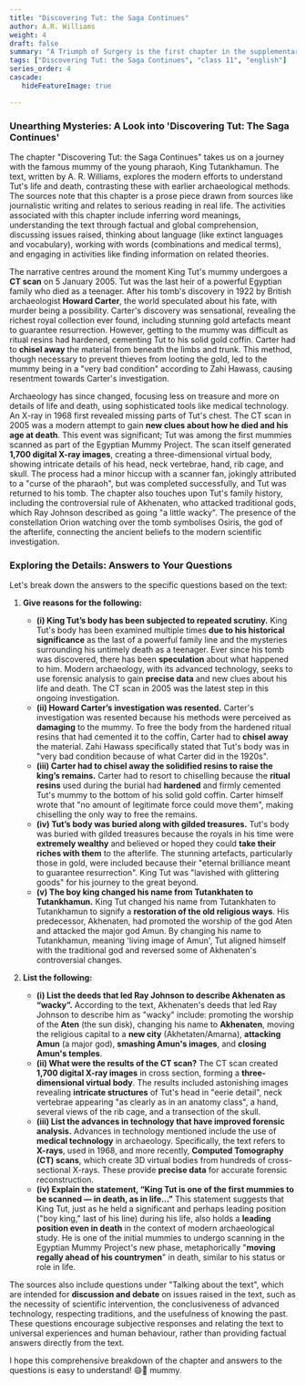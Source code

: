 ```yaml
---
title: "Discovering Tut: the Saga Continues"
author: A.R. Williams
weight: 4
draft: false
summary: "A Triumph of Surgery is the first chapter in the supplementary reader Footprints without Feet. Written by James Herriot, the story concerns a small dog named ..."
tags: ["Discovering Tut: the Saga Continues", "class 11", "english"]
series_order: 4
cascade:
   hideFeatureImage: true

---
```


### Unearthing Mysteries: A Look into 'Discovering Tut: The Saga Continues'

The chapter "Discovering Tut: the Saga Continues" takes us on a journey with the famous mummy of the young pharaoh, King Tutankhamun. The text, written by A. R. Williams, explores the modern efforts to understand Tut's life and death, contrasting these with earlier archaeological methods. The sources note that this chapter is a prose piece drawn from sources like journalistic writing and relates to serious reading in real life. The activities associated with this chapter include inferring word meanings, understanding the text through factual and global comprehension, discussing issues raised, thinking about language (like extinct languages and vocabulary), working with words (combinations and medical terms), and engaging in activities like finding information on related theories.

The narrative centres around the moment King Tut's mummy undergoes a **CT scan** on 5 January 2005. Tut was the last heir of a powerful Egyptian family who died as a teenager. After his tomb's discovery in 1922 by British archaeologist **Howard Carter**, the world speculated about his fate, with murder being a possibility. Carter's discovery was sensational, revealing the richest royal collection ever found, including stunning gold artefacts meant to guarantee resurrection. However, getting to the mummy was difficult as ritual resins had hardened, cementing Tut to his solid gold coffin. Carter had to **chisel away** the material from beneath the limbs and trunk. This method, though necessary to prevent thieves from looting the gold, led to the mummy being in a "very bad condition" according to Zahi Hawass, causing resentment towards Carter's investigation.

Archaeology has since changed, focusing less on treasure and more on details of life and death, using sophisticated tools like medical technology. An X-ray in 1968 first revealed missing parts of Tut's chest. The CT scan in 2005 was a modern attempt to gain **new clues about how he died and his age at death**. This event was significant; Tut was among the first mummies scanned as part of the Egyptian Mummy Project. The scan itself generated **1,700 digital X-ray images**, creating a three-dimensional virtual body, showing intricate details of his head, neck vertebrae, hand, rib cage, and skull. The process had a minor hiccup with a scanner fan, jokingly attributed to a "curse of the pharaoh", but was completed successfully, and Tut was returned to his tomb. The chapter also touches upon Tut's family history, including the controversial rule of Akhenaten, who attacked traditional gods, which Ray Johnson described as going "a little wacky". The presence of the constellation Orion watching over the tomb symbolises Osiris, the god of the afterlife, connecting the ancient beliefs to the modern scientific investigation.

### Exploring the Details: Answers to Your Questions

Let's break down the answers to the specific questions based on the text:

1.  **Give reasons for the following:**
    *   **(i) King Tut’s body has been subjected to repeated scrutiny.** King Tut's body has been examined multiple times **due to his historical significance** as the last of a powerful family line and the mysteries surrounding his untimely death as a teenager. Ever since his tomb was discovered, there has been **speculation** about what happened to him. Modern archaeology, with its advanced technology, seeks to use forensic analysis to gain **precise data** and new clues about his life and death. The CT scan in 2005 was the latest step in this ongoing investigation.
    *   **(ii) Howard Carter’s investigation was resented.** Carter's investigation was resented because his methods were perceived as **damaging** to the mummy. To free the body from the hardened ritual resins that had cemented it to the coffin, Carter had to **chisel away** the material. Zahi Hawass specifically stated that Tut's body was in "very bad condition because of what Carter did in the 1920s".
    *   **(iii) Carter had to chisel away the solidified resins to raise the king’s remains.** Carter had to resort to chiselling because the **ritual resins** used during the burial had **hardened** and firmly cemented Tut's mummy to the bottom of his solid gold coffin. Carter himself wrote that "no amount of legitimate force could move them", making chiselling the only way to free the remains.
    *   **(iv) Tut’s body was buried along with gilded treasures.** Tut's body was buried with gilded treasures because the royals in his time were **extremely wealthy** and believed or hoped they could **take their riches with them** to the afterlife. The stunning artefacts, particularly those in gold, were included because their "eternal brilliance meant to guarantee resurrection". King Tut was "lavished with glittering goods" for his journey to the great beyond.
    *   **(v) The boy king changed his name from Tutankhaten to Tutankhamun.** King Tut changed his name from Tutankhaten to Tutankhamun to signify a **restoration of the old religious ways**. His predecessor, Akhenaten, had promoted the worship of the god Aten and attacked the major god Amun. By changing his name to Tutankhamun, meaning 'living image of Amun', Tut aligned himself with the traditional god and reversed some of Akhenaten's controversial changes.

2.  **List the following:**
    *   **(i) List the deeds that led Ray Johnson to describe Akhenaten as “wacky”.** According to the text, Akhenaten's deeds that led Ray Johnson to describe him as "wacky" include: promoting the worship of the **Aten** (the sun disk), changing his name to **Akhenaten**, moving the religious capital to a **new city** (Akhetaten/Amarna), **attacking Amun** (a major god), **smashing Amun's images**, and **closing Amun's temples**.
    *   **(ii) What were the results of the CT scan?** The CT scan created **1,700 digital X-ray images** in cross section, forming a **three-dimensional virtual body**. The results included astonishing images revealing **intricate structures** of Tut's head in "eerie detail", neck vertebrae appearing "as clearly as in an anatomy class", a hand, several views of the rib cage, and a transection of the skull.
    *   **(iii) List the advances in technology that have improved forensic analysis.** Advances in technology mentioned include the use of **medical technology** in archaeology. Specifically, the text refers to **X-rays**, used in 1968, and more recently, **Computed Tomography (CT) scans**, which create 3D virtual bodies from hundreds of cross-sectional X-rays. These provide **precise data** for accurate forensic reconstruction.
    *   **(iv) Explain the statement, “King Tut is one of the first mummies to be scanned — in death, as in life...”** This statement suggests that King Tut, just as he held a significant and perhaps leading position ("boy king," last of his line) during his life, also holds a **leading position even in death** in the context of modern archaeological study. He is one of the initial mummies to undergo scanning in the Egyptian Mummy Project's new phase, metaphorically "**moving regally ahead of his countrymen**" in death, similar to his status or role in life.

The sources also include questions under "Talking about the text", which are intended for **discussion and debate** on issues raised in the text, such as the necessity of scientific intervention, the conclusiveness of advanced technology, respecting traditions, and the usefulness of knowing the past. These questions encourage subjective responses and relating the text to universal experiences and human behaviour, rather than providing factual answers directly from the text.

I hope this comprehensive breakdown of the chapter and answers to the questions is easy to understand! 😄📖 mummy.